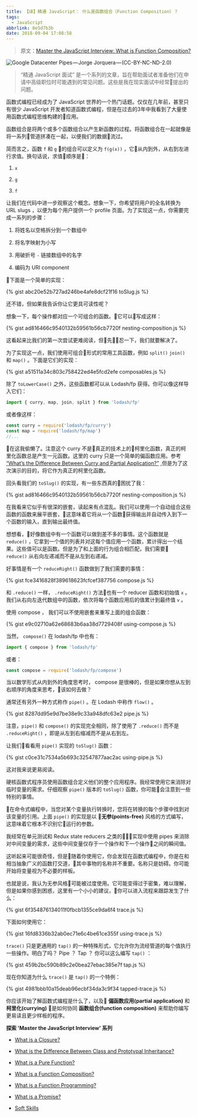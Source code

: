 ```yaml
---
title: 【译】精通 JavaScript： 什么是函数组合（Function Composition）？
tags:
  - JavaScript
abbrlink: 8e5d7b3b
date: 2018-09-04 17:08:58
---
```


> 原文：[Master the JavaScript Interview: What is Function Composition?](https://medium.com/javascript-scene/master-the-javascript-interview-what-is-function-composition-20dfb109a1a0)

![Google Datacenter Pipes — Jorge Jorquera — (CC-BY-NC-ND-2.0)](https://cdn-images-1.medium.com/max/2000/1*4trMikhKRHhSUlI2D6h_mA.jpeg)

> “精通 JavaScript 面试” 是一个系列的文章，旨在帮助面试者准备他们在申请中高级职位时可能遇到的常见问题。这些是我在现实面试中经常提出的问题。

函数式编程已经成为了 JavaScript 世界的一个热门话题。仅仅在几年前，甚至只有很少 JavaScript 开发者知道函数式编程，但是在过去的3年中我看到了大量使用函数式编程思维构建的应用。

函数组合是将两个或多个函数组合以产生新函数的过程。将函数组合在一起就像是将一系列管道拼凑在一起，以便我们的数据流过。

<!-- more -->

简而言之，函数 `f` 和 `g` 的组合可以定义为 `f(g(x))` ，它从内到外，从右到左进行求值。换句话说，求值顺序是：

1. `x`

2. `g`

3. `f`

让我们在代码中进一步观察这个概念。想象一下，你希望将用户的全名转换为 URL slugs ，以便为每个用户提供一个 profile 页面。为了实现这一点，你需要完成一系列的步骤：

1. 将姓名以空格拆分到一个数组中

2. 将名字映射为小写

3. 用破折号 `-` 链接数组中的名字

4. 编码为 URI component

下面是一个简单的实现：

{% gist abc20e52b727ad246be4afe8dcf21f16 toSlug.js %}

还不错，但如果我告诉你让它更具可读性呢？

想象一下，每个操作都对应一个可组合的函数。它可以写成这样：

{% gist ad816466c9540132b59561b56cb7720f nesting-composition.js %}

这看起来比我们的第一次尝试更难阅读，但先忍一下，我们就要解决了。

为了实现这一点，我们使用可组合形式的常用工具函数，例如 `split()` `join()` 和 `map()` 。下面是它们的实现：

{% gist a51511a34c803c758422ed4e5fcd2efe composables.js %}

除了 `toLowerCase()` 之外，这些函数都可以从 Lodash/fp 获得。你可以像这样导入它们：

```js
import { curry, map, join, split } from 'lodash/fp'
```

或者像这样：

```js
const curry = require('lodash/fp/curry')
const map = require('lodash/fp/map')
//...
```

在这我偷懒了。注意这个 curry 不是真正的技术上的柯里化函数，真正的柯里化函数总是产生一元函数。这里的 curry 只是一个简单的偏函数应用。参考 [ “What’s the Difference Between Curry and Partial Application?”](https://medium.com/javascript-scene/curry-or-partial-application-8150044c78b8) ,但是为了这次演示的目的，将它作为真正的柯里化函数。

回头看我们的 `toSlug()` 的实现，有一些东西真的困扰了我：

{% gist ad816466c9540132b59561b56cb7720f nesting-composition.js %}

在我看来它似乎有很深的嵌套，读起来有点混乱。我们可以使用一个自动组合这些函数的函数来展平嵌套，这意味着它将从一个函数获得输出并自动传入到下一个函数的输入，直到输出最终值。

想想看，好像数组中有一个函数可以做到差不多的事情。这个函数就是 `reduce()` ，它拿到一个值的列表并对这每个值应用一个函数，累计得出一个结果。这些值可以是函数。但是为了和上面的行为组合相匹配，我们需要 `reduce()` 从右向左递减而不是从左到右递减。

好事情是有一个 `reduceRight()` 函数做到了我们需要的事情：

{% gist fce3416828f389618623fcfcef387756 compose.js %}

和 `.reduce()` 一样， `.reduceRight()` 方法也有一个 reducer 函数和初始值 `x` 。我们从右向左迭代数组中的函数，依次将每个函数应用后的值累计到最终值 `v` 。

使用 compose ， 我们可以不使用嵌套来重写上面的组合函数：

{% gist e9c02710a62e68683b6aa38d7729408f using-compose.js %}

当然， `compose()` 在 lodash/fp 中也有：

```js
import { compose } from 'lodash/fp'
```

或者：

```js
const compose = require('lodash/fp/compose')
```

当以数学形式从内到外的角度思考时， compose 是很棒的，但是如果你想从左到右顺序的角度来思考，该如何去做？

通常还有另外一种方式称作 `pipe()` 。在 Lodash 中称作 `flow()` 。

{% gist 8287dd95e9d7be38e9c33a948dfc63e2 pipe.js %}

注意，`pipe()` 和 `compose()` 的实现完全相同，除了使用了 `.reduce()` 而不是 `.reduceRight()` ，即是从左到右缩减而不是从右到左。

让我们看看用 `pipe()` 实现的 `toSlug()` 函数：

{% gist c0ce31c7534a5b693c32547877aac2ac using-pipe.js %}

这对我来说更易阅读。

硬核函数式程序员使用函数组合定义他们的整个应用程序。我经常使用它来消除对临时变量的需求。仔细观察 `pipe()` 版本的 `toSlug()` 函数，你可能会注意到一些特别的事情。

在命令式编程中，当您对某个变量执行转换时，您将在转换的每个步骤中找到对该变量的引用。上面 `pipe()` 的实现是以 **无参(points-free)** 风格的方式编写，这意味着它根本不识别它运行的参数。

我经常在单元测试和 Redux state reducers 之类的实现中使用 pipes 来消除对中间变量的需求，这些中间变量仅存于一个操作和下一个操作之间的瞬间值。

这听起来可能很奇怪，但是随着你使用它，你会发现在函数式编程中，你是在和相当抽象广义的函数打交道，其中事物的名称并不重要。名称只是妨碍。你可能开始将变量视为不必要的样板。

也就是说，我认为无参风格可能被过度使用。它可能变得过于密集，难以理解，但是如果你感到困惑，这里有一个小小的建议，你可以进入流程来跟踪发生了什么：

{% gist 6f354876134011f0fbcb1355ce9da6f4 trace.js %}

下面如何使用它：

{% gist 16fd8336b32ab0ec71e6c4be61ce355f using-trace.js %}

`trace()` 只是更通用的 `tap()` 的一种特殊形式，它允许你为流经管道的每个值执行一些操作。明白了吗？ Pipe ？ Tap ？ 你可以这么编写 `tap()` ：

{% gist 459b2bc590b89c2e0bea27ebac385e7f tap.js %}

现在你知道为什么 `trace()` 是 `tap()` 的一个特例：

{% gist 4981bbb10a15deab96ecbf34da3c9f34 tapped-trace.js %}

你应该开始了解函数式编程是什么了，以及 **偏函数应用(partial application)** 和 **柯里化(currying)** 是如何协同 **函数组合(function composition)** 来帮助你编写更易读且更少样板的程序。

**探索 'Master the JavaScript Interview' 系列**

+ [What is a Closure?](https://medium.com/javascript-scene/master-the-javascript-interview-what-is-a-closure-b2f0d2152b36)

+ [What is the Difference Between Class and Prototypal Inheritance?](https://medium.com/javascript-scene/master-the-javascript-interview-what-s-the-difference-between-class-prototypal-inheritance-e4cd0a7562e9)

+ [What is a Pure Function?](https://medium.com/javascript-scene/master-the-javascript-interview-what-is-a-pure-function-d1c076bec976)

+ [What is a Function Composition?](https://medium.com/javascript-scene/master-the-javascript-interview-what-is-function-composition-20dfb109a1a0)

+ [What is a Function Programming?](https://medium.com/javascript-scene/master-the-javascript-interview-what-is-functional-programming-7f218c68b3a0)

+ [What is a Promise?](https://medium.com/javascript-scene/master-the-javascript-interview-what-is-a-promise-27fc71e77261)

+ [Soft Skills](https://medium.com/javascript-scene/master-the-javascript-interview-soft-skills-a8a5fb02c466)




